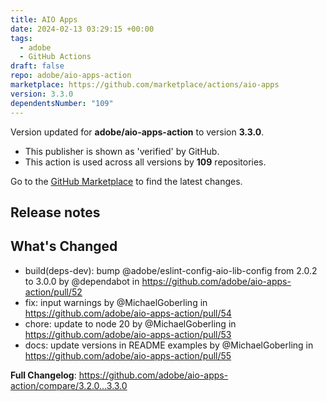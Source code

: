 ```yaml
---
title: AIO Apps
date: 2024-02-13 03:29:15 +00:00
tags:
  - adobe
  - GitHub Actions
draft: false
repo: adobe/aio-apps-action
marketplace: https://github.com/marketplace/actions/aio-apps
version: 3.3.0
dependentsNumber: "109"
---
```



Version updated for **adobe/aio-apps-action** to version **3.3.0**.
- This publisher is shown as 'verified' by GitHub.
- This action is used across all versions by **109** repositories.

Go to the [GitHub Marketplace](https://github.com/marketplace/actions/aio-apps) to find the latest changes.

## Release notes

## What's Changed
* build(deps-dev): bump @adobe/eslint-config-aio-lib-config from 2.0.2 to 3.0.0 by @dependabot in https://github.com/adobe/aio-apps-action/pull/52
* fix: input warnings by @MichaelGoberling in https://github.com/adobe/aio-apps-action/pull/54
* chore: update to node 20 by @MichaelGoberling in https://github.com/adobe/aio-apps-action/pull/53
* docs: update versions in README examples by @MichaelGoberling in https://github.com/adobe/aio-apps-action/pull/55


**Full Changelog**: https://github.com/adobe/aio-apps-action/compare/3.2.0...3.3.0
